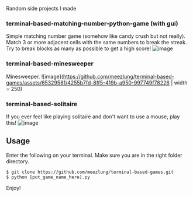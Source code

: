 Random side projects I made

### terminal-based-matching-number-python-game (with gui)
Simple matching number game (somehow like candy crush but not really). Match 3 or more adjacent cells with the same numbers to break the streak. Try to break blocks as many as possible to get a high score!
![image](https://github.com/meezlung/terminal-based-games/assets/65329581/eecba0f9-d504-4979-8606-d06eacbec5f9)


### terminal-based-minesweeper
Minesweeper.
![image](https://github.com/meezlung/terminal-based-games/assets/65329581/4255b7fd-8ff5-419b-a950-997749f78226 | width = 250)


### terminal-based-solitaire
If you ever feel like playing solitaire and don't want to use a mouse, play this!
![image](https://github.com/meezlung/terminal-based-games/assets/65329581/aa298166-d5a9-4e61-9a6f-6195fe953873)


## Usage

Enter the following on your terminal. Make sure you are in the right folder directory.
```
$ git clone https://github.com/meezlung/terminal-based-games.git
$ python [put_game_name_here].py
```

Enjoy!
